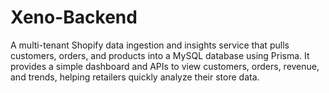 # Xeno-Backend
A multi-tenant Shopify data ingestion and insights service that pulls customers, orders, and products into a MySQL database using Prisma. It provides a simple dashboard and APIs to view customers, orders, revenue, and trends, helping retailers quickly analyze their store data.
